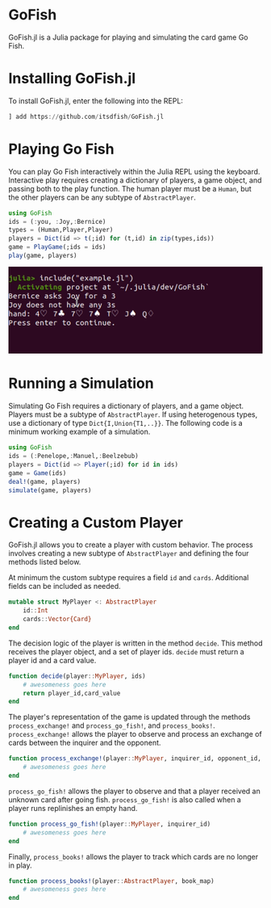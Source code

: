 # GoFish

GoFish.jl is a Julia package for playing and simulating the card game Go Fish. 

# Installing GoFish.jl

To install GoFish.jl, enter the following into the REPL:

```julia
] add https://github.com/itsdfish/GoFish.jl
```

# Playing Go Fish

You can play Go Fish interactively within the Julia REPL using the keyboard. Interactive play requires creating a dictionary of players, a game object, and passing both to the play function. The human player must be a `Human`, but the other players can be any subtype of `AbstractPlayer`.
```julia 
using GoFish
ids = (:you, :Joy,:Bernice)
types = (Human,Player,Player)
players = Dict(id => t(;id) for (t,id) in zip(types,ids))
game = PlayGame(;ids = ids)
play(game, players)
```

<img src="resources/GoFish.gif" />

# Running a Simulation

Simulating Go Fish requires a dictionary of players, and a game object. Players must be a subtype of `AbstractPlayer`. If using heterogenous types, use a dictionary of type `Dict{I,Union{T1,..}}`. The following code is a minimum working example of a simulation. 

```julia
using GoFish
ids = (:Penelope,:Manuel,:Beelzebub)
players = Dict(id => Player(;id) for id in ids)
game = Game(ids)
deal!(game, players)
simulate(game, players)
```
# Creating a Custom Player

GoFish.jl allows you to create a player with custom behavior. The process involves creating a new subtype of `AbstractPlayer` and defining the four methods listed below. 

At minimum the custom subtype requires a field `id` and `cards`. Additional fields can be included as needed.
```julia
mutable struct MyPlayer <: AbstractPlayer
    id::Int
    cards::Vector{Card}
end
```

The decision logic of the player is written in the method `decide`. This method receives the player object, and a set of player ids. `decide` must return a player id and a card value.  
```julia 
function decide(player::MyPlayer, ids)
    # awesomeness goes here
    return player_id,card_value
end
```
The player's representation of the game is updated through the methods `process_exchange!` and `process_go_fish!`, and `process_books!`. `process_exchange!` allows the player to observe and process an exchange of cards between the inquirer and the opponent.
```julia 
function process_exchange!(player::MyPlayer, inquirer_id, opponent_id, value, cards)
    # awesomeness goes here
end
```
`process_go_fish!` allows the player to observe and that a player received an unknown card after going fish. `process_go_fish!` is also called when a player runs replinishes an empty hand. 
```julia 
function process_go_fish!(player::MyPlayer, inquirer_id)
    # awesomeness goes here
end
```
Finally, `process_books!` allows the player to track which cards are no longer in play.
```julia
function process_books!(player::AbstractPlayer, book_map)
    # awesomeness goes here
end
```